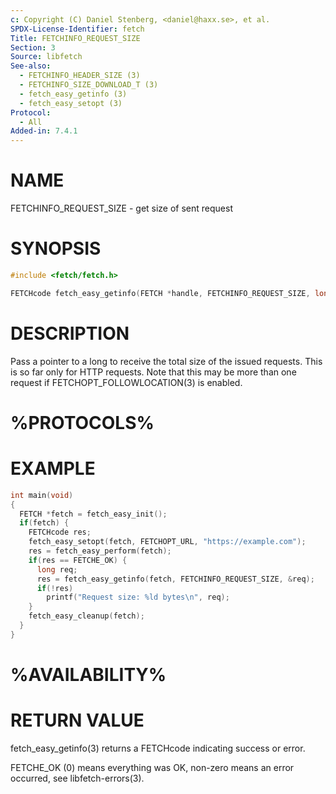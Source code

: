 ```yaml
---
c: Copyright (C) Daniel Stenberg, <daniel@haxx.se>, et al.
SPDX-License-Identifier: fetch
Title: FETCHINFO_REQUEST_SIZE
Section: 3
Source: libfetch
See-also:
  - FETCHINFO_HEADER_SIZE (3)
  - FETCHINFO_SIZE_DOWNLOAD_T (3)
  - fetch_easy_getinfo (3)
  - fetch_easy_setopt (3)
Protocol:
  - All
Added-in: 7.4.1
---
```


# NAME

FETCHINFO_REQUEST_SIZE - get size of sent request

# SYNOPSIS

~~~c
#include <fetch/fetch.h>

FETCHcode fetch_easy_getinfo(FETCH *handle, FETCHINFO_REQUEST_SIZE, long *sizep);
~~~

# DESCRIPTION

Pass a pointer to a long to receive the total size of the issued
requests. This is so far only for HTTP requests. Note that this may be more
than one request if FETCHOPT_FOLLOWLOCATION(3) is enabled.

# %PROTOCOLS%

# EXAMPLE

~~~c
int main(void)
{
  FETCH *fetch = fetch_easy_init();
  if(fetch) {
    FETCHcode res;
    fetch_easy_setopt(fetch, FETCHOPT_URL, "https://example.com");
    res = fetch_easy_perform(fetch);
    if(res == FETCHE_OK) {
      long req;
      res = fetch_easy_getinfo(fetch, FETCHINFO_REQUEST_SIZE, &req);
      if(!res)
        printf("Request size: %ld bytes\n", req);
    }
    fetch_easy_cleanup(fetch);
  }
}
~~~

# %AVAILABILITY%

# RETURN VALUE

fetch_easy_getinfo(3) returns a FETCHcode indicating success or error.

FETCHE_OK (0) means everything was OK, non-zero means an error occurred, see
libfetch-errors(3).
